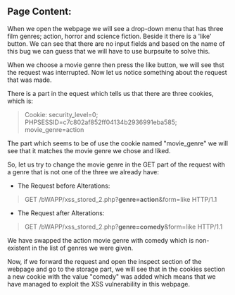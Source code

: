 ## Page Content:

When we open the webpage we will see a drop-down menu that has three film genres;
action, horror and science fiction. Beside it there is a 'like' button. We can see that there are no input fields and based on the name of this bug we can guess that we will have to use burpsuite to solve this.

When we choose a movie genre then press the like button, we will see thst the request was interrupted. Now let us notice something about the request that was made. 

There is a part in the equest which tells us that there are three cookies, which is:

> Cookie: security_level=0; PHPSESSID=c7c802af852ff04134b2936991eba585; movie_genre=action

The part which seems to be of use the cookie named "movie_genre" we will see that it matches the movie genre we chose and liked.

So, let us try to change the movie genre in the GET part of the request with a genre that is not one of the three we already have:

+ The Request before Alterations:

> GET /bWAPP/xss_stored_2.php?__genre=action__&form=like HTTP/1.1

+ The Request after Alterations:

> GET /bWAPP/xss_stored_2.php?__genre=comedy__&form=like HTTP/1.1

We have swapped the action movie genre with comedy which is non-existent in the list of genres we were given.

Now, if we forward the request and open the inspect section of the webpage and go to the storage part, we will see that in the cookies section a new cookie with the value "comedy" was added which means that we have managed to exploit the XSS vulnerability in this webpage.